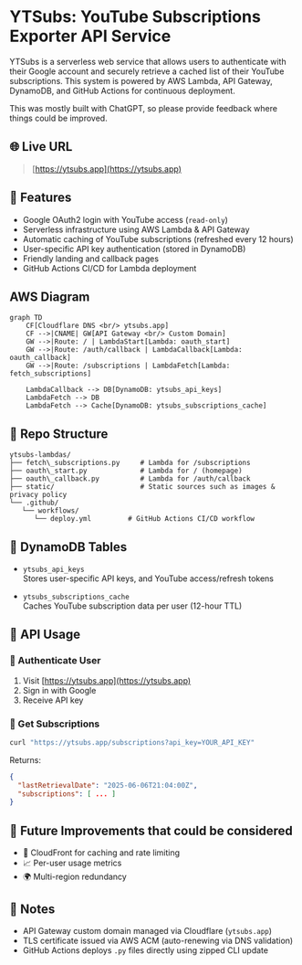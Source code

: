 # YTSubs: YouTube Subscriptions Exporter API Service

YTSubs is a serverless web service that allows users to authenticate with their Google account and securely retrieve a cached list of their YouTube subscriptions. This system is powered by AWS Lambda, API Gateway, DynamoDB, and GitHub Actions for continuous deployment.

This was mostly built with ChatGPT, so please provide feedback where things could be improved.

## 🌐 Live URL

> [https://ytsubs.app](https://ytsubs.app)


## 🎯 Features

- Google OAuth2 login with YouTube access (`read-only`)
- Serverless infrastructure using AWS Lambda & API Gateway
- Automatic caching of YouTube subscriptions (refreshed every 12 hours)
- User-specific API key authentication (stored in DynamoDB)
- Friendly landing and callback pages
- GitHub Actions CI/CD for Lambda deployment

## AWS Diagram

```mermaid
graph TD
    CF[Cloudflare DNS <br/> ytsubs.app]
    CF -->|CNAME| GW[API Gateway <br/> Custom Domain]
    GW -->|Route: / | LambdaStart[Lambda: oauth_start]
    GW -->|Route: /auth/callback | LambdaCallback[Lambda: oauth_callback]
    GW -->|Route: /subscriptions | LambdaFetch[Lambda: fetch_subscriptions]

    LambdaCallback --> DB[DynamoDB: ytsubs_api_keys]
    LambdaFetch --> DB
    LambdaFetch --> Cache[DynamoDB: ytsubs_subscriptions_cache]
```

## 📁 Repo Structure

```
ytsubs-lambdas/
├── fetch\_subscriptions.py     # Lambda for /subscriptions
├── oauth\_start.py             # Lambda for / (homepage)
├── oauth\_callback.py          # Lambda for /auth/callback
├── static/                     # Static sources such as images & privacy policy
└── .github/
   └── workflows/
      └── deploy.yml         # GitHub Actions CI/CD workflow
````


## 💾 DynamoDB Tables

- `ytsubs_api_keys`  
  Stores user-specific API keys, and YouTube access/refresh tokens

- `ytsubs_subscriptions_cache`  
  Caches YouTube subscription data per user (12-hour TTL)


## 🧪 API Usage

### 🔹 Authenticate User
1. Visit [https://ytsubs.app](https://ytsubs.app)
2. Sign in with Google
3. Receive API key

### 🔹 Get Subscriptions

```bash
curl "https://ytsubs.app/subscriptions?api_key=YOUR_API_KEY"
````

Returns:

```json
{
  "lastRetrievalDate": "2025-06-06T21:04:00Z",
  "subscriptions": [ ... ]
}
```

## 🔄 Future Improvements that could be considered

* 🧱 CloudFront for caching and rate limiting
* 📈 Per-user usage metrics
* 🌍 Multi-region redundancy

## 🧠 Notes

* API Gateway custom domain managed via Cloudflare (`ytsubs.app`)
* TLS certificate issued via AWS ACM (auto-renewing via DNS validation)
* GitHub Actions deploys `.py` files directly using zipped CLI update

